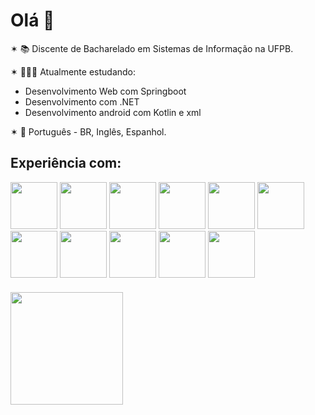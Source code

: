 # Olá 👋
✶ 📚 Discente de Bacharelado em Sistemas de Informação na UFPB.

✶ 👩🏻‍💻 Atualmente estudando:
* Desenvolvimento Web com Springboot
* Desenvolvimento com .NET
* Desenvolvimento android com Kotlin e xml

✶ 💬 Português - BR, Inglês, Espanhol.

## Experiência com:

<img src="https://cdn.jsdelivr.net/gh/devicons/devicon/icons/java/java-original.svg" width="75" height="75"/> <img src="https://cdn.jsdelivr.net/gh/devicons/devicon@latest/icons/kotlin/kotlin-original.svg" width="75" height="75"/> <img src="https://cdn.jsdelivr.net/gh/devicons/devicon@latest/icons/csharp/csharp-original.svg" width= "75" height="75"/> <img src="https://cdn.jsdelivr.net/gh/devicons/devicon/icons/python/python-original.svg" width="75" height="75"/> <img src="https://cdn.jsdelivr.net/gh/devicons/devicon@latest/icons/intellij/intellij-original.svg" width="75" height="75"/> <img src="https://cdn.jsdelivr.net/gh/devicons/devicon@latest/icons/androidstudio/androidstudio-original.svg" width="75" height="75"/> <img src="https://cdn.jsdelivr.net/gh/devicons/devicon@latest/icons/git/git-original.svg" width= "75" height="75"/> <img src="https://cdn.jsdelivr.net/gh/devicons/devicon@latest/icons/mysql/mysql-original.svg" width="75" height="75"/> <img src="https://cdn.jsdelivr.net/gh/devicons/devicon@latest/icons/postgresql/postgresql-original.svg" width="75" height="75"/> <img src="https://cdn.jsdelivr.net/gh/devicons/devicon@latest/icons/hibernate/hibernate-original.svg" width="75" height="75"/> <img src="https://cdn.jsdelivr.net/gh/devicons/devicon@latest/icons/postman/postman-original.svg" width="75" height="75"/>
          

<div style="margin-top: 20px;">
<a href="https://github.com/lorimedeiros">
<img height="180em" src="https://github-readme-stats.vercel.app/api/top-langs/?username=lorimedeiros&layout=compact&langs_count=7&theme=ocean_dark"/>
</div>
